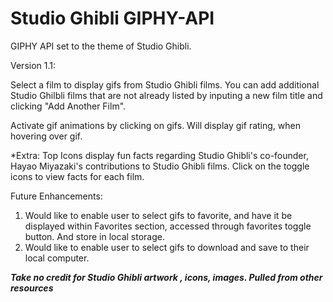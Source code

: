 # Studio Ghibli GIPHY-API
GIPHY API set to the theme of Studio Ghibli. 

Version 1.1: 

Select a film to display gifs from Studio Ghibli films. You can add additional Studio Ghilbli films that are not already listed by inputing a new film title and clicking "Add Another Film". 

Activate gif animations by clicking on gifs. 
Will display gif rating, when hovering over gif. 

*Extra: Top Icons display fun facts regarding Studio Ghibli's co-founder, Hayao Miyazaki's contributions to Studio Ghibli films. Click on the toggle icons to view facts for each film. 


Future Enhancements: 
1. Would like to enable user to select gifs to favorite, and have it be displayed within Favorites section, accessed through favorites toggle button. And store in local storage. 
2. Would like to enable user to select gifs to download and save to their local computer. 

***Take no credit for Studio Ghibli artwork , icons, images. Pulled from other resources***

